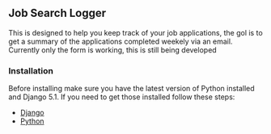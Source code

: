 ## Job Search Logger

This is designed to help you keep track of your job applications, the gol is to get a summary of the applications completed weekely via an email. Currently only the form is working, this is still being developed

### Installation
Before installing make sure you have the latest version of Python installed and Django 5.1. If you need to get those installed follow these steps:
- [Django](https://docs.djangoproject.com/en/5.1/howto/windows/)
- [Python](https://www.pythoncentral.io/how-to-update-python/)
